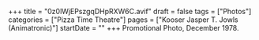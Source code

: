 +++
title = "0z0lWjEPszgqDHpRXW6C.avif"
draft = false
tags = ["Photos"]
categories = ["Pizza Time Theatre"]
pages = ["Kooser Jasper T. Jowls (Animatronic)"]
startDate = ""
+++
Promotional Photo, December 1978.
